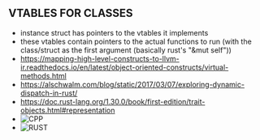 ## VTABLES FOR CLASSES
 - instance struct has pointers to the vtables it implements 
 - these vtables contain pointers to the actual functions to run (with the class/struct as the first argument (basically rust's "&mut self"))
 - https://mapping-high-level-constructs-to-llvm-ir.readthedocs.io/en/latest/object-oriented-constructs/virtual-methods.html
 - https://alschwalm.com/blog/static/2017/03/07/exploring-dynamic-dispatch-in-rust/
 - https://doc.rust-lang.org/1.30.0/book/first-edition/trait-objects.html#representation
 - ![CPP](https://alschwalm.com/blog/static/content/images/2017/03/cat_and_clone_cpp-1.png)
 - ![RUST](https://alschwalm.com/blog/static/content/images/2017/03/clone_mammal_rust-1.png)